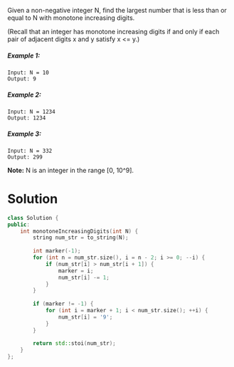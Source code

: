 Given a non-negative integer N, find the largest number that is less than or equal to N with monotone increasing digits.

(Recall that an integer has monotone increasing digits if and only if each pair of adjacent digits x and y satisfy x <= y.)

##### Example 1:

```
Input: N = 10
Output: 9
```

##### Example 2:

```
Input: N = 1234
Output: 1234
```

##### Example 3:

```
Input: N = 332
Output: 299
```

__Note:__ N is an integer in the range [0, 10^9].

# Solution

```cpp
class Solution {
public:
    int monotoneIncreasingDigits(int N) {
        string num_str = to_string(N);
        
        int marker(-1);
        for (int n = num_str.size(), i = n - 2; i >= 0; --i) {
            if (num_str[i] > num_str[i + 1]) {
                marker = i;
                num_str[i] -= 1;
            }
        }
        
        if (marker != -1) {
            for (int i = marker + 1; i < num_str.size(); ++i) {
                num_str[i] = '9';
            }
        }
        
        return std::stoi(num_str);
    }
};
```
